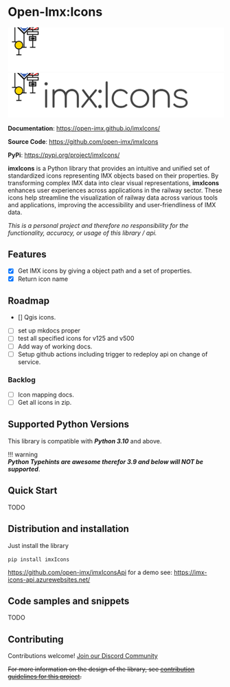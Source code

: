 # Open-Imx:Icons

![imxInsights logo](https://raw.githubusercontent.com/open-imx/imxIcons/main/docs/assets/logo.svg#only-dark#gh-dark-mode-only)
![imxInsights logo](https://raw.githubusercontent.com/open-imx/imxIcons/main/docs/assets/logo-light.svg#only-light#gh-light-mode-only)


**Documentation**: <a href="https://open-imx.github.io/imxIcons/" target="_blank">https://open-imx.github.io/imxIcons/</a>

**Source Code**: <a href="https://github.com/open-imx/ImxIcons" target="_blank">https://github.com/open-imx/imxIcons</a>

**PyPi**: <a href="https://pypi.org/project/imxIcons/" target="_blank">https://pypi.org/project/imxIcons/</a>

**imxIcons** is a Python library that provides an intuitive and unified set of standardized icons representing IMX objects based on their properties. 
By transforming complex IMX data into clear visual representations, **imxIcons** enhances user experiences across applications in the railway sector. 
These icons help streamline the visualization of railway data across various tools and applications, improving the accessibility and user-friendliness of IMX data. 

*This is a personal project and therefore no responsibility for the functionality, accuracy, or usage of this library / api.*

## Features
- [X] Get IMX icons by giving a object path and a set of properties.
- [X] Return icon name

## Roadmap
- [] Qgis icons.
- [ ] set up mkdocs proper
- [ ] test all specified icons for v125 and v500
- [ ] Add way of working docs.
- [ ] Setup github actions including trigger to redeploy api on change of service. 
  
### Backlog
- [ ] Icon mapping docs.
- [ ] Get all icons in zip.

## Supported Python Versions
This library is compatible with ***Python 3.10*** and above. 

!!! warning  
    ***Python Typehints are awesome therefor 3.9 and below will NOT be supported***.

## Quick Start
TODO

## Distribution and installation
Just install the library

```pip install imxIcons```

https://github.com/open-imx/imxIconsApi
for a demo see: https://imx-icons-api.azurewebsites.net/


## Code samples and snippets
TODO

## Contributing
Contributions welcome! [Join our Discord Community](https://discord.gg/wBses7bPFg) 

~~For more information on the design of the library, see [contribution guidelines for this project](CONTRIBUTING.md).~~

